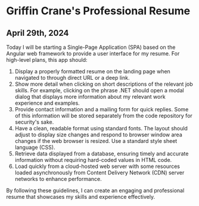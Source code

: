 ﻿# Griffin Crane's Professional Resume
April 29th, 2024
---
Today I will be starting a Single-Page Application (SPA) based on the Angular web framework to provide a user interface for my resume. For high-level plans, this app should:

1. Display a properly formatted resume on the landing page when navigated to through direct URL or a deep link.
2. Show more detail when clicking on short descriptions of the relevant job skills. For example, clicking on the phrase .NET should open a modal dialog that displays more information about my relevant work experience and examples.
3. Provide contact information and a mailing form for quick replies. Some of this information will be stored separately from the code repository for security's sake.
4. Have a clean, readable format using standard fonts. The layout should adjust to display size changes and respond to browser window area changes if the web browser is resized. Use a standard style sheet language (CSS).
5. Retrieve data displayed from a database, ensuring timely and accurate information without requiring hard-coded values in HTML code.
6. Load quickly from a cloud-hosted web server with some resources loaded asynchronously from Content Delivery Network (CDN) server networks to enhance performance.

By following these guidelines, I can create an engaging and professional resume that showcases my skills and experience effectively.
